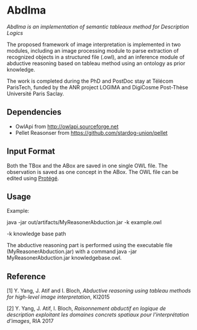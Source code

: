 # AbdIma

*AbdIma is an implementation of semantic tableaux method for Description Logics*

The proposed framework of image interpretation is implemented in two modules, 
including an image processing module to parse extraction of recognized objects in a structured file (.owl),
and an inference module of abductive reasoning based on tableau method using an ontology as prior knowledge. 

The work is completed during the PhD and PostDoc stay at Télécom ParisTech, funded by the ANR project LOGIMA and DigiCosme Post-Thèse Université Paris Saclay.

## Dependencies

* OwlApi from http://owlapi.sourceforge.net
* Pellet Reasonser from https://github.com/stardog-union/pellet

## Input Format

Both the TBox and the ABox are saved in one single OWL file. The observation is saved as one concept in the ABox.
The OWL file can be edited using [Protégé](http://protege.stanford.edu).


## Usage

Example:

java -jar out/artifacts/MyReasonerAbduction.jar -k example.owl

-k knowledge base path

The abductive reasoning part is performed using the executable file (MyReasonerAbduction.jar) 
with a command java -jar MyReasonerAbduction.jar knowledgebase.owl. 


## Reference
[1] Y. Yang, J. Atif and I. Bloch, *Abductive reasoning using tableau methods for high-level image interpretation*,  KI2015

[2] Y. Yang, J. Atif, I. Bloch, *Raisonnement abductif en logique de description exploitant les domaines concrets spatiaux pour l'interprétation d'images*, RIA 2017
